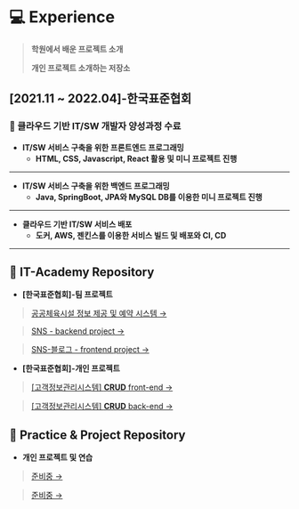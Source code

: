 # 💻 Experience
>**학원에서 배운 프로젝트 소개**    
>
>**개인 프로젝트 소개하는 저장소** 


## [2021.11 ~ 2022.04]-한국표준협회
### **📍 클라우드 기반 IT/SW 개발자 양성과정 수료**
* **IT/SW 서비스 구축을 위한 프론트엔드 프로그래밍**   
   * **HTML, CSS, Javascript, React 활용 및 미니 프로젝트 진행**   

---

*  **IT/SW 서비스 구축을 위한 백엔드 프로그래밍**   
   *  **Java, SpringBoot, JPA와 MySQL DB를 이용한 미니 프로젝트 진행**   

---

*  **클라우드 기반 IT/SW 서비스 배포**   
   *  **도커, AWS, 젠킨스를 이용한 서비스 빌드 및 배포와 CI, CD**   

---

## 📝 IT-Academy Repository   

  * **[한국표준협회]-팀 프로젝트**   

   > [공공체육시설 정보 제공 및 예약 시스템 →](https://github.com/zhzkdls/pi-front)   
   
   > [SNS - backend project →](https://github.com/zhzkdls/Oustargram)   

   > [SNS-블로그 - frontend project →](https://github.com/zhzkdls/SNS-Blog)   

  * **[한국표준협회]-개인 프로젝트** 

   > [[고객정보관리시스템] **CRUD** front-end →](https://github.com/zhzkdls/Customer-information-management/tree/main/Customer%20information%20management/frontend)   

   > [[고객정보관리시스템] **CRUD** back-end →](https://github.com/zhzkdls/Customer-information-management/tree/main/Customer%20information%20management/back) 

## 📝 Practice & Project Repository   

  * **개인 프로젝트 및 연습**   

   > [준비중 →](https://github.com/rivera00255/movie-app)   
   
   > [준비중 →](https://github.com/rivera00255/ice-cream-shop)   
   
  
